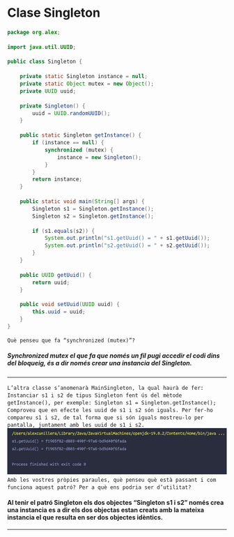 # Clase Singleton

```java
package org.alex;

import java.util.UUID;

public class Singleton {

    private static Singleton instance = null;
    private static Object mutex = new Object();
    private UUID uuid;

    private Singleton() {
        uuid = UUID.randomUUID();
    }

    public static Singleton getInstance() {
        if (instance == null) {
            synchronized (mutex) {
                instance = new Singleton();
            }
        }
        return instance;
    }

    public static void main(String[] args) {
        Singleton s1 = Singleton.getInstance();
        Singleton s2 = Singleton.getInstance();

        if (s1.equals(s2)) {
            System.out.println("s1.getUuid() = " + s1.getUuid());
            System.out.println("s2.getUuid() = " + s2.getUuid());
        }
    }

    public UUID getUuid() {
        return uuid;
    }

    public void setUuid(UUID uuid) {
        this.uuid = uuid;
    }
}
```

`Què penseu que fa “synchronized (mutex)”?`

##### Synchronized mutex el que fa que només un fil pugi accedir el codi dins del bloqueig, és a dir només crear una instancia del Singleton.

____

`L’altra classe s’anomenarà MainSingleton, la qual haurà de fer:
Instanciar s1 i s2 de tipus Singleton fent ús del mètode getInstance(), per exemple: Singleton s1 = Singleton.getInstance();
Comproveu que en efecte les uuid de s1 i s2 són iguals. Per fer-ho compareu s1 i s2, de tal forma que si són iguals mostreu-lo per pantalla, juntament amb les uuid de s1 i s2.`
![img.png](img.png)
`Amb les vostres pròpies paraules, què penseu què està passant i com funciona aquest patró? Per a què ens podria ser d’utilitat?`

#### Al tenir el patró Singleton els dos objectes “Singleton s1 i s2” només crea una instancia es a dir els dos objectas estan creats amb la mateixa instancia el que resulta en ser dos objectes idèntics.

___

